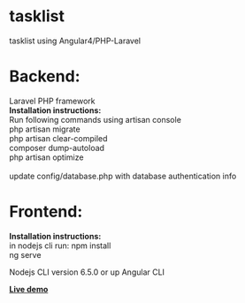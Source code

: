 # tasklist
tasklist using Angular4/PHP-Laravel 

<h1>Backend:</h1>
Laravel PHP framework<br/>
<b>Installation instructions:</b><br/>
Run following commands using artisan console<br/>
php artisan migrate<br/>
php artisan clear-compiled<br/> 
composer dump-autoload<br/>
php artisan optimize<br/>
<br/>
update config/database.php with database authentication info

<h1>Frontend:</h1>
<b>Installation instructions:</b><br/>
in nodejs cli run: 
npm install<br/>
ng serve

Nodejs CLI version 6.5.0 or up
Angular CLI 


<a href="http://35.162.97.188/frontend/" target=_blank><b>Live demo</b></a>
